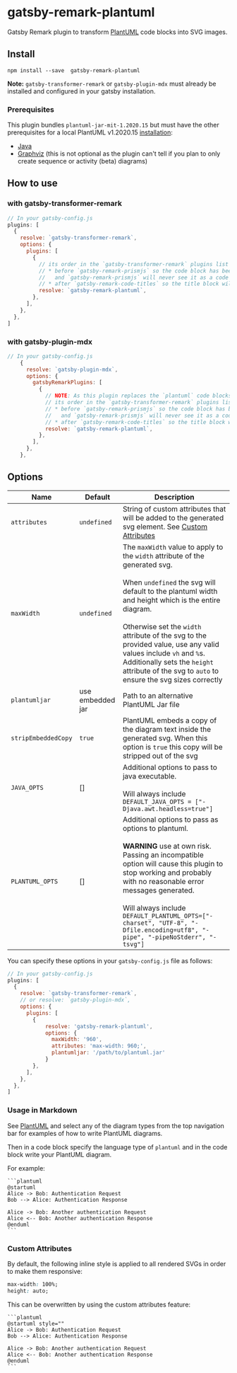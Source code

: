 # gatsby-remark-plantuml #

Gatsby Remark plugin to transform [PlantUML][PlantUML] code blocks into SVG images.

## Install ##

```
npm install --save  gatsby-remark-plantuml
```

**Note:** `gatsby-transformer-remark` or `gatsby-plugin-mdx` must already be installed and configured in your gatsby installation.

### Prerequisites ###

This plugin bundles `plantuml-jar-mit-1.2020.15` but must have the other prerequisites for a local PlantUML v1.2020.15
[installation][plantuml--installation]:

* [Java][java]
* [Graphviz][graphviz] (this is not optional as the plugin can't tell if you
  plan to only create sequence or activity (beta) diagrams)

## How to use ##

### with gatsby-transformer-remark ###

```javascript
// In your gatsby-config.js
plugins: [
  {
    resolve: `gatsby-transformer-remark`,
    options: {
      plugins: [
        {
          // its order in the `gatsby-transformer-remark` plugins list is important.
          // * before `gatsby-remark-prismjs` so the code block has been transformed
          //   and `gatsby-remark-prismjs` will never see it as a code block
          // * after `gatsby-remark-code-titles` so the title block will be generated
          resolve: `gatsby-remark-plantuml`,
        },
      ],
    },
  },
]
```

### with gatsby-plugin-mdx ###

```javascript
// In your gatsby-config.js
    {
      resolve: `gatsby-plugin-mdx`,
      options: {
        gatsbyRemarkPlugins: [
          {
            // NOTE: As this plugin replaces the `plantuml` code blocks with an svg
            // its order in the `gatsby-transformer-remark` plugins list is important.
            // * before `gatsby-remark-prismjs` so the code block has been transformed
            //   and `gatsby-remark-prismjs` will never see it as a code block
            // * after `gatsby-remark-code-titles` so the title block will be generated
            resolve: `gatsby-remark-plantuml`,
          },
        ],
      },
    },

```

## Options

| Name       | Default     | Description |
| ---------- | ----------- | ----------- |
| `attributes` | `undefined` | String of custom attributes that will be added to the generated svg element. See [Custom Attributes](#custom-attributes) |
| `maxWidth` | `undefined` | The `maxWidth` value to apply to the `width` attribute of the generated svg.<br /><br />When `undefined` the svg will default to the plantuml width and height which is the entire diagram.<br /><br />Otherwise set the `width` attribute of the svg to the provided value, use any valid values include `vh` and `%`s. Additionally sets the `height` attribute of the svg to `auto` to ensure the svg sizes correctly |
| `plantumljar` | use embedded jar | Path to an alternative PlantUML Jar file |
| `stripEmbeddedCopy` | `true` | PlantUML embeds a copy of the diagram text inside the generated svg. When this option is `true` this copy will be stripped out of the svg |
| `JAVA_OPTS`  | [] | Additional options to pass to java executable.<br/><br/>Will always include `DEFAULT_JAVA_OPTS = ["-Djava.awt.headless=true"]`
| `PLANTUML_OPTS` | [] | Additional options to pass as options to plantuml.<br/><br/>**WARNING** use at own risk. Passing an incompatible option will cause this plugin to stop working and probably with no reasonable error messages generated.<br/><br/>Will always include  `DEFAULT_PLANTUML_OPTS=["-charset", "UTF-8", "-Dfile.encoding=utf8", "-pipe", "-pipeNoStderr", "-tsvg"]`

You can specify these options in your `gatsby-config.js` file as follows:

```javascript
// In your gatsby-config.js
plugins: [
  {
    resolve: `gatsby-transformer-remark`,
    // or resolve: `gatsby-plugin-mdx`,
    options: {
      plugins: [
        {
            resolve: 'gatsby-remark-plantuml',
            options: {
              maxWidth: '960',
              attributes: 'max-width: 960;',
              plantumljar: '/path/to/plantuml.jar'
            }
        },
      ],
    },
  },
]
```

### Usage in Markdown ###

See [PlantUML][plantuml] and select any of the diagram types from the top
navigation bar for examples of how to write PlantUML diagrams.

Then in a code block specify the language type of `plantuml` and in the code
block write your PlantUML diagram.

For example:

````
```plantuml
@startuml
Alice -> Bob: Authentication Request
Bob --> Alice: Authentication Response

Alice -> Bob: Another authentication Request
Alice <-- Bob: Another authentication Response
@enduml
```
````

### Custom Attributes ###

By default, the following inline style is applied to all rendered SVGs in order to make them responsive:

```css
max-width: 100%;
height: auto;
```

This can be overwritten by using the custom attributes feature:

````
```plantuml
@startuml style=""
Alice -> Bob: Authentication Request
Bob --> Alice: Authentication Response

Alice -> Bob: Another authentication Request
Alice <-- Bob: Another authentication Response
@enduml
```
````

[graphviz]: http://plantuml.com/graphviz-dot
[java]: https://www.java.com/en/download/
[plantuml--installation]: http://plantuml.com/starting
[plantuml]: http://plantuml.com/
